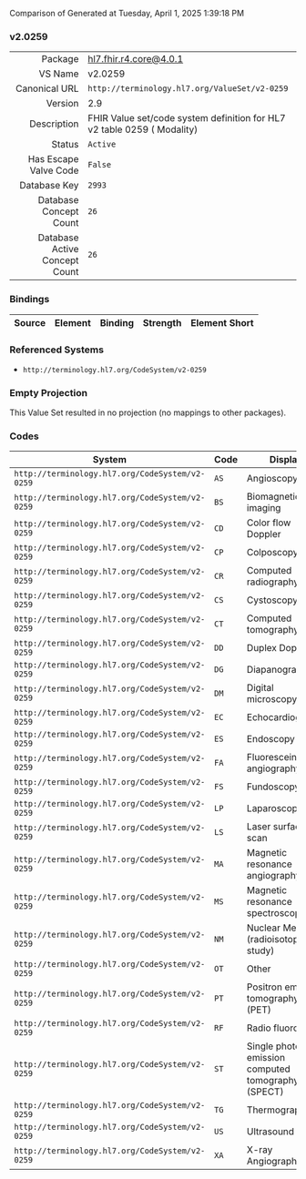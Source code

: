Comparison of 
Generated at Tuesday, April 1, 2025 1:39:18 PM

### v2.0259

|      |     |
| ---: | --- |
| Package | hl7.fhir.r4.core@4.0.1 |
| VS Name | v2.0259 |
| Canonical URL | `http://terminology.hl7.org/ValueSet/v2-0259` |
| Version | 2.9 |
| Description | FHIR Value set/code system definition for HL7 v2 table 0259 ( Modality) |
| Status | `Active` |
| Has Escape Valve Code | `False` |
| Database Key | `2993` |
| Database Concept Count | `26` |
| Database Active Concept Count | `26` |
### Bindings

| Source | Element | Binding | Strength | Element Short |
| ------ | ------- | ------- | -------- | ------------- |

### Referenced Systems

* `http://terminology.hl7.org/CodeSystem/v2-0259`
### Empty Projection

This Value Set resulted in no projection (no mappings to other packages).

### Codes

| System | Code | Display |
| ------ | ---- | ------- |
| `http://terminology.hl7.org/CodeSystem/v2-0259` | `AS` | Angioscopy |
| `http://terminology.hl7.org/CodeSystem/v2-0259` | `BS` | Biomagnetic imaging |
| `http://terminology.hl7.org/CodeSystem/v2-0259` | `CD` | Color flow Doppler |
| `http://terminology.hl7.org/CodeSystem/v2-0259` | `CP` | Colposcopy |
| `http://terminology.hl7.org/CodeSystem/v2-0259` | `CR` | Computed radiography |
| `http://terminology.hl7.org/CodeSystem/v2-0259` | `CS` | Cystoscopy |
| `http://terminology.hl7.org/CodeSystem/v2-0259` | `CT` | Computed tomography |
| `http://terminology.hl7.org/CodeSystem/v2-0259` | `DD` | Duplex Doppler |
| `http://terminology.hl7.org/CodeSystem/v2-0259` | `DG` | Diapanography |
| `http://terminology.hl7.org/CodeSystem/v2-0259` | `DM` | Digital microscopy |
| `http://terminology.hl7.org/CodeSystem/v2-0259` | `EC` | Echocardiography |
| `http://terminology.hl7.org/CodeSystem/v2-0259` | `ES` | Endoscopy |
| `http://terminology.hl7.org/CodeSystem/v2-0259` | `FA` | Fluorescein angiography |
| `http://terminology.hl7.org/CodeSystem/v2-0259` | `FS` | Fundoscopy |
| `http://terminology.hl7.org/CodeSystem/v2-0259` | `LP` | Laparoscopy |
| `http://terminology.hl7.org/CodeSystem/v2-0259` | `LS` | Laser surface scan |
| `http://terminology.hl7.org/CodeSystem/v2-0259` | `MA` | Magnetic resonance angiography |
| `http://terminology.hl7.org/CodeSystem/v2-0259` | `MS` | Magnetic resonance spectroscopy |
| `http://terminology.hl7.org/CodeSystem/v2-0259` | `NM` | Nuclear Medicine (radioisotope study) |
| `http://terminology.hl7.org/CodeSystem/v2-0259` | `OT` | Other |
| `http://terminology.hl7.org/CodeSystem/v2-0259` | `PT` | Positron emission tomography (PET) |
| `http://terminology.hl7.org/CodeSystem/v2-0259` | `RF` | Radio fluoroscopy |
| `http://terminology.hl7.org/CodeSystem/v2-0259` | `ST` | Single photon emission computed tomography (SPECT) |
| `http://terminology.hl7.org/CodeSystem/v2-0259` | `TG` | Thermography |
| `http://terminology.hl7.org/CodeSystem/v2-0259` | `US` | Ultrasound |
| `http://terminology.hl7.org/CodeSystem/v2-0259` | `XA` | X-ray Angiography |
